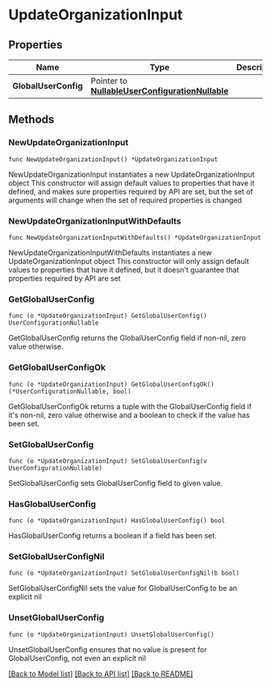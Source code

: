 # UpdateOrganizationInput

## Properties

Name | Type | Description | Notes
------------ | ------------- | ------------- | -------------
**GlobalUserConfig** | Pointer to [**NullableUserConfigurationNullable**](UserConfigurationNullable.md) |  | [optional] 

## Methods

### NewUpdateOrganizationInput

`func NewUpdateOrganizationInput() *UpdateOrganizationInput`

NewUpdateOrganizationInput instantiates a new UpdateOrganizationInput object
This constructor will assign default values to properties that have it defined,
and makes sure properties required by API are set, but the set of arguments
will change when the set of required properties is changed

### NewUpdateOrganizationInputWithDefaults

`func NewUpdateOrganizationInputWithDefaults() *UpdateOrganizationInput`

NewUpdateOrganizationInputWithDefaults instantiates a new UpdateOrganizationInput object
This constructor will only assign default values to properties that have it defined,
but it doesn't guarantee that properties required by API are set

### GetGlobalUserConfig

`func (o *UpdateOrganizationInput) GetGlobalUserConfig() UserConfigurationNullable`

GetGlobalUserConfig returns the GlobalUserConfig field if non-nil, zero value otherwise.

### GetGlobalUserConfigOk

`func (o *UpdateOrganizationInput) GetGlobalUserConfigOk() (*UserConfigurationNullable, bool)`

GetGlobalUserConfigOk returns a tuple with the GlobalUserConfig field if it's non-nil, zero value otherwise
and a boolean to check if the value has been set.

### SetGlobalUserConfig

`func (o *UpdateOrganizationInput) SetGlobalUserConfig(v UserConfigurationNullable)`

SetGlobalUserConfig sets GlobalUserConfig field to given value.

### HasGlobalUserConfig

`func (o *UpdateOrganizationInput) HasGlobalUserConfig() bool`

HasGlobalUserConfig returns a boolean if a field has been set.

### SetGlobalUserConfigNil

`func (o *UpdateOrganizationInput) SetGlobalUserConfigNil(b bool)`

 SetGlobalUserConfigNil sets the value for GlobalUserConfig to be an explicit nil

### UnsetGlobalUserConfig
`func (o *UpdateOrganizationInput) UnsetGlobalUserConfig()`

UnsetGlobalUserConfig ensures that no value is present for GlobalUserConfig, not even an explicit nil

[[Back to Model list]](../README.md#documentation-for-models) [[Back to API list]](../README.md#documentation-for-api-endpoints) [[Back to README]](../README.md)


